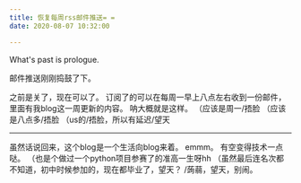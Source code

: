 ```yaml
---
title: 恢复每周rss邮件推送= =
date: 2020-08-07 10:32:00

---
```

What's past is prologue.

<!--more-->邮件推送刚刚捣鼓了下。
之前是关了，现在可以了。
订阅了的可以在每周一早上八点左右收到一份邮件，里面有我blog这一周更新的内容。
呐大概就是这样。
（应该是周一/捂脸
（应该是八点多/捂脸
（us的/捂脸，所以有延迟/望天


----------
虽然话说回来，这个blog是一个生活向blog来着。
emmm。
有空变得技术一点哒。
（也是个做过一个python项目参赛了的准高一生呀hh
（虽然最后连名次都不知道，初中时候参加的，现在都毕业了，望天？
/蒟蒻，望天，别闹。